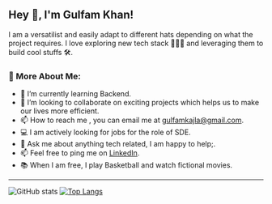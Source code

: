 
## Hey 👋, I'm Gulfam Khan!
I am a versatilist and easily adapt to different hats depending on what the project requires. I love exploring new tech stack 👨🏻‍💻 and leveraging them to build cool stuffs 🛠️.

### 🧐 More About Me:

* 🔭  I’m currently learning Backend.  
* 🤝  I’m looking to collaborate on exciting projects which helps us to make our lives more efficient.  
* 📫  How to reach me , you can email me at [gulfamkajla@gmail.com](gulfamkajla@gmail.com).  
* 💻  I am actively looking for jobs for the role of SDE.  
* 💬  Ask me about anything tech related, I am happy to help;.  
* 📫  Feel free to ping me on [LinkedIn](www.linkedin.com/in/gulfam-khan7986).  
* 📚  When I am free, I play Basketball and watch fictional movies.

---

![GitHub stats](https://github-readme-stats.vercel.app/api?username=GulfamKhan001&show_icons=true&theme=cobalt)      [![Top Langs](https://github-readme-stats.vercel.app/api/top-langs/?username=GulfamKhan001&layout=compact&card_width=50)](https://github.com/anuraghazra/github-readme-stats)

<!---
GulfamKhan001/GulfamKhan001 is a ✨ special ✨ repository because its `README.md` (this file) appears on your GitHub profile.
You can click the Preview link to take a look at your changes.
--->

